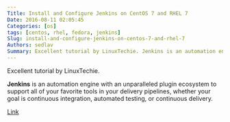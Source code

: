 ```yaml
---
Title: Install and Configure Jenkins on CentOS 7 and RHEL 7
Date: 2016-08-11 02:05:45
Categories: [os]
tags: [centos, rhel, fedora, jenkins]
Slug: install-and-configure-jenkins-on-centos-7-and-rhel-7
Authors: sedlav
Summary: Excellent tutorial by LinuxTechie. Jenkins is an automation engine with an unparalleled plugin ecosystem to support all of your favorite tools in you
---
```


Excellent tutorial by LinuxTechie.

**Jenkins** is an automation engine with an unparalleled plugin ecosystem to support all of your favorite tools in your delivery pipelines, whether your goal is continuous integration, automated testing, or continuous delivery.

[Link](http://www.linuxtechi.com/install-configure-jenkins-on-centos-7-rhel-7/)
